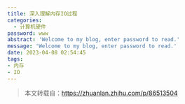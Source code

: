 ```yaml
---
title: 深入理解内存IO过程
categories:
  - 计算机硬件
password: www
abstract: 'Welcome to my blog, enter password to read.'
message: 'Welcome to my blog, enter password to read.'
date: 2023-04-08 02:54:45
tags:
- 内存
- IO
---
```


> 本文转载自：https://zhuanlan.zhihu.com/p/86513504
